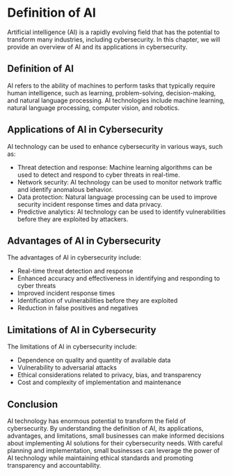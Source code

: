 Definition of AI
===============================================================

Artificial intelligence (AI) is a rapidly evolving field that has the potential to transform many industries, including cybersecurity. In this chapter, we will provide an overview of AI and its applications in cybersecurity.

Definition of AI
----------------

AI refers to the ability of machines to perform tasks that typically require human intelligence, such as learning, problem-solving, decision-making, and natural language processing. AI technologies include machine learning, natural language processing, computer vision, and robotics.

Applications of AI in Cybersecurity
-----------------------------------

AI technology can be used to enhance cybersecurity in various ways, such as:

* Threat detection and response: Machine learning algorithms can be used to detect and respond to cyber threats in real-time.
* Network security: AI technology can be used to monitor network traffic and identify anomalous behavior.
* Data protection: Natural language processing can be used to improve security incident response times and data privacy.
* Predictive analytics: AI technology can be used to identify vulnerabilities before they are exploited by attackers.

Advantages of AI in Cybersecurity
---------------------------------

The advantages of AI in cybersecurity include:

* Real-time threat detection and response
* Enhanced accuracy and effectiveness in identifying and responding to cyber threats
* Improved incident response times
* Identification of vulnerabilities before they are exploited
* Reduction in false positives and negatives

Limitations of AI in Cybersecurity
----------------------------------

The limitations of AI in cybersecurity include:

* Dependence on quality and quantity of available data
* Vulnerability to adversarial attacks
* Ethical considerations related to privacy, bias, and transparency
* Cost and complexity of implementation and maintenance

Conclusion
----------

AI technology has enormous potential to transform the field of cybersecurity. By understanding the definition of AI, its applications, advantages, and limitations, small businesses can make informed decisions about implementing AI solutions for their cybersecurity needs. With careful planning and implementation, small businesses can leverage the power of AI technology while maintaining ethical standards and promoting transparency and accountability.

